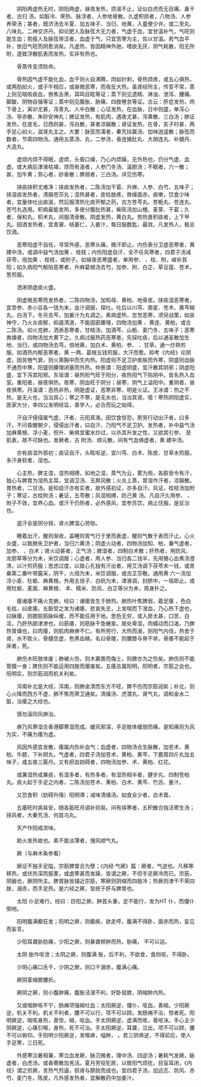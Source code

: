 <!-- { "loadSidebar": true } -->
　　阴阳两虚热无时，阴阳两虚，昼夜发热，烦渴不止，证似白虎而无目痛、鼻干者，古归 汤。如脏冷、荣热、脉浮者，人参地骨散。久虚积损者，八物汤、人参养荣汤；甚者，既济汤去半夏、加五味子、当归、地黄，入童便少许。或二至丸、八味丸、二神交济丹。抑论肥人及脉弦大无力者，气虚于血，宜甘温补气，气旺则能生血；若瘦人及脉弦带涩者，血虚于气，只宜苦寒为主，佐以甘温。若气血平补，依旧气旺而阴愈消矣。凡虚热，皆因精神外驰，嗜欲无厌，阴气耗散，阳无所附，遂致浮散肌表而发热，实非有热也。

　　骨蒸传变须防命。

　　骨热因气虚不能化血，血干则火自沸腾，肉如针刺，骨热烦疼，或五心俱热，或两肋如火，或子午相应，或昼微恶寒，而夜反大热。虽肾经所主，传变不常，蒸上则见喘咳痰血，唇焦舌黑，耳鸣目眩等证；蒸下则见遗精、淋浊、泄泻、腰痛、脚酸、阴物自强等证；蒸中则见腹胀、胁痛、四肢倦怠等证。古云：肝症发热，肉下骨上，寅卯尤甚，泻青丸、人中白散；心证发热，在血脉，日中则盛，单泻心汤、导赤散、朱砂安神丸；脾证发热，有肌肉，遇夜尤甚，泻黄散、三白汤；肺证发热，在皮毛，日西则甚，泻白散，甚者凉膈散；肾证发热，在骨，亥子时甚，两手足心如火，滋肾丸主之。大要：脉弦而濡者，秦艽扶赢汤、加味逍遥散；脉弦而数者，节斋四物汤。通用五蒸汤、丸，二参汤，香连猪肚丸、大胡连丸、补髓丹、大造丸。

　　虚烦内烦不得眠，虚烦，头昏口燥，乃心内烦躁，无外热也，仍分气虚、血虚。或大病后津液枯竭，烦而有渴者，人参门冬汤、温胆汤；不眠者，六一散；甚，加牛黄；劳心者，妙香散；脾弱者，三白汤。详见伤寒。

　　挟痰挟积尤难净；挟痰发热者，二陈汤加干葛、升麻、人参、白芍、五味子；挟湿痰发热者，清膈苍莎丸；湿热甚者，皮枯肢疼，唇燥面赤，痰嗽，饮食少味者，宜量体吐出痰涎，然后服清热化痰开郁之药，古方苍芩丸、苍栀丸、苍连丸、苍芍丸选用。积病最能发热，多夜分腹肚热甚，柴陈汤加山楂、麦芽、干葛；久者，保和丸，枳术丸，间服清骨散。阴虚发热，黄白丸。劳热食积痰者，上下甲丸。因酒发热者，宜青黛、栝蒌仁，入姜汁，每日服数匙，最效。凡发热人，极忌饮酒。

　　恶寒阳虚不自任，寻常外感，恶寒头痛，微汗即止。内伤表分卫虚恶寒者，黄 建中汤，或调中益气汤加黄 、桂枝；内伤阳虚自汗，全不任风寒者，四君子汤减茯苓，倍加黄 、桂枝，或附子。如昼夜恶寒盛者，单用参、 、桂、附，峻补其阳；如久病阳气郁陷恶寒者，升麻葛根汤去芍，加参、附、白芷、草豆蔻、苍术，葱煎服。

　　洒淅阴虚痰火盛。

　　阴虚微恶寒而发热者，二陈四物汤，加知母、黄柏、地骨皮。挟痰湿恶寒者，宜苦参、赤小豆各一钱为末，韭汁调服，探吐。吐后以川芎、南星、苍术、黄芩糊丸，白汤下。冬月去芩，加姜汁为丸调之。素病虚热，忽觉恶寒，须臾战栗，如丧神守，乃火炎痰郁，抑遏清道，不能固密腠理，四物汤加黄 、黄连、黄柏，或合二陈汤。如火克肺，洒淅恶寒者，甘桔汤，加酒芩、山栀、麦门冬、五味子；恶寒粪燥者，四物汤加大黄下之。久病过服热药恶寒者，先探吐痰，后以通圣散加生地、当归，或四物汤去芎，倍地黄，加白术、黄柏、参、 、甘草，通一炒熟煎服。如酒热内郁恶寒者，黄 一两、葛根五钱煎服，大汗而愈。抑考《内经》论阴虚，因劳倦气衰，则火熏胸中而生内热。阳虚则不足卫护皮肤而外寒，阴盛则血脉不通而中寒，阳盛则腠理闭塞而外热。仲景谓：阳虚阴盛，宜汗散其阴邪；阴虚阳盛，宜下泻其阳邪。东垣谓：昼热阳气旺于阳分，夜热阳气下陷阴中。皆名热入血室。重阳者，昼夜俱热。夜寒，阴血旺于阴分；昼寒，阴气上溢阳中。重阴者，昼夜俱寒。丹溪谓：恶热非热，明是虚证，恶寒非寒，明是火证。王冰谓：热之不热，是无火也，当治其心；寒之不寒，是无水也，当治其肾。噫！寒热阴阳虚实，医家大分，幸四公发明经旨，善学人，必合而玩之始得。

　　汗自汗侵侵属气虚，汗者，元阳真液。因饮食惊恐，房劳行动出汗者，曰多汗。不问昏醒朝夕，侵侵出汗者，曰自汗，乃阳气不足卫护。发热者，补中益气汤加麻黄根、浮小麦，但升、柴俱宜蜜水炒过，以杀其升发之性，又欲其引参、 至肌表，故不可缺也。发厥者，古 附汤、顺元散。间有气血俱虚者，黄 建中汤。

　　亦有痰湿外邪初；痰证自汗，头眩呕逆，宜川芎、白术、陈皮、甘草水煎服。多汗身软者，湿也。

　　心主热，脾主湿，湿热相搏，如地之湿，蒸气为云，雾为雨，各脏皆令有汗，独心与脾胃为湿热主耳，宜调卫汤、玉屏风散；火炎上蒸，胃湿作汗者，凉膈散。胃热者，二甘汤。是知自汗亦有实者，故外感初证，亦多自汗。风证，桂枝汤加附子；寒证，古桂附汤；暑证，五苓散；风湿相搏，防己黄 汤。凡自汗久用参、 、附子不效，宜养心血。或汗干仍热者，必外感风，宜参苏饮，病止住服。是反治也。

　　盗汗全是阴分弱，肾火脾湿心劳劬。

　　睡着出汗，醒则渐收，盖睡则胃气行于里而表虚，醒则气散于表而汗止。心火炎盛，以致肺失卫护者，当归六黄汤；阴虚火动者，四物汤加知、柏，兼气虚者，加参、 、白术；肾火动甚者，正气汤；脾湿者，四制白术散；肝热者，用防风、龙胆草等分为末，米饮调服；心虚者，用人参、当归各二钱半，先用猪心血煮汤澄清，以汁煎药服；思虑过度，以致心孔独有汗出者，用艾汤调下茯苓末一钱，或青桑第二番叶带露采，阴干，火焙为末，米饮调服，或古芷莎散。通用黄 六一汤加浮小麦、牡蛎、麻黄根。外用五倍子、白矾为末，津液调，封脐中，一宿即止。或用牡蛎、麦面、麻黄根、 本、糯米、防风、白芷等分为末，周身扑之。

　　痿诸痿不痛火克肺，经曰：诸痿皆生于肺热。肺热叶焦脾弱，着足痿 ，色白毛枯，曰皮痿。五脏受之发为诸痿，悲哀失志，上发喘而下溲血，乃心热下虚也，曰脉痿，则膝胫筋脉纵缓，而不能任用于地。思色无穷，或入房太甚，口苦，白淫，乃肝热胆津渗也，曰筋痿，则筋脉干急蜷挛。居处卑湿，肉蠕动而口渴，乃脾热胃燥也，曰肉痿，则肌肉麻痹不仁。有所劳行，大热而渴，则阳气内伐，热舍于肾，水不胜火，骨髓空虚，色黑齿槁，名曰骨痿，则腰膝与脊不举。骨痿不能起于床者，死。

　　肺伤木旺肢体废；肺被火伤，则木寡畏而侮土，则脾亦为之伤矣。肺伤则不能管摄一身；脾伤则不能运用四肢而痿废矣。五痿总属阳明，阳明者，宗筋之会也。阳明实，则宗筋润而机关利矣。

　　泻南补北是大经，泻南，则肺金清而东方不旺，脾不伤而宗筋润矣；补北，则心火降而西方不虚，肺不焦而荣卫通矣。清燥汤、虎潜丸、肾气丸，调和金水二脏，治痿之大经也。

　　慎勿滚同风痹治。

　　痹乃风寒湿合香港脚寒湿而成。缓风邪深，手足肢体缓弱而痛，是知痛则为风为实，不痛为痿为虚。

　　风因外感宜发散，痿属内伤补血气；血虚者，四物汤合生脉散，加苍术、黄柏、牛膝，下补阴丸，气虚者，四君子汤加苍术、黄柏、黄芩，下鹿茸四斤丸加五味子，或五兽三匮丹。又有瘀血妨碍者，四物汤加参、术、黄柏、红花。

　　或兼湿热或兼痰，有湿多者，有热多者，有湿热相半者，健步丸、四制苍柏丸。痰火起于手足之内者，二陈汤加苍术、黄柏、白术、黄芩、竹沥、姜汁。

　　又恐食积（妨碍升降）阳明滞；减味清燥汤。如食全少者，白术膏。

　　五痿旺时病易安，随各脏旺月调补则易。间有挟寒者，五积散合独活寄生汤；挟风者，大秦艽汤、何首乌丸。

　　天产作阳戒浓味。

　　助火发热故也。素不能淡薄者，搜风顺气丸。

　　厥（与麻木条参看）

　　厥证不独手足隘，宗筋脾胃合为孽；《内经·气厥》篇：厥者，气逆也。凡移寒移热，或伏热深而振栗，或虚寒甚而发躁，皆谓之厥，不但手足厥冷而已。宗筋，阴器也，厥阴所主。脾胃脉皆辅近宗筋，寒厥则阴缩而四肢冷；热厥则津干不荣四肢，溺赤，而手足热。是六经之厥，皆统于肝与脾胃也。

　　太阳 仆足难行，经曰：巨阳之厥，肿首头重，足不能行，发为HT 仆，而僵仆倒地。

　　阳明腹满癫狂发；阳明之厥，则癫疾，欲走呼，腹满不得卧，面赤而热，妄见而妄言。

　　少阳耳聋胁肋痛，少阳之厥，则暴聋颊肿而热，胁痛， 不可以运。

　　太阴 胀作呕泄；太阴之厥，则腹满 胀，后不利，不欲食，食则呕，不得卧。

　　少阴心痛口舌干，少阴之厥，则口干溺赤，腹满心痛。

　　厥阴茎缩膝腰折。

　　厥阴之厥，则小腹肿痛，腹胀泾溲不利，好卧屈膝，阴缩肿内热。

　　又或咽肿咳不宁，肠痈项强衄吐血；太阳厥逆，僵仆，呕血，善衄。少阳厥逆，机关不利。机关不利者，腰不可以行，项不可以顾。发肠痈不治，惊者死。阳明厥逆，喘咳身热，善惊，衄，呕血。手太阴厥逆，虚满而咳，善呕沫。手心主少阴厥逆，心痛引喉，身热，死不可治。手太阳厥逆，耳聋，泣出，项不可以顾，腰不可以俯仰。手阳明少阳厥逆，发喉痹，嗌肿， 。若三阴俱逆，不得前后，使人手足寒，三日死。

　　外感寒泣暑相兼，寒泣血发厥，脉沉微者，理中汤、四逆汤；暑耗气发厥，脉虚者，白虎汤，或香薷散加羌活。夏月劳役犯房，以致阳气烦扰，目盲耳闭，《内经》谓之煎厥，言热气煎逼，损肾与膀胱而成也。宜四君子汤，加远志、防风、赤芍、麦门冬，陈皮。凡外感发热者，宜解散药中加姜汁。

